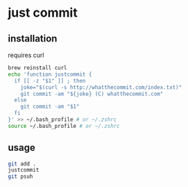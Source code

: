 # just commit

## installation

requires curl

```bash
brew reinstall curl
echo 'function justcommit {
  if [[ -z "$1" ]] ; then
    joke="$(curl -s http://whatthecommit.com/index.txt)"
    git commit -am "${joke} (C) whatthecommit.com"
  else
    git commit -am "$1"
  fi
}' >> ~/.bash_profile # or ~/.zshrc
source ~/.bash_profile # or ~/.zshrc
```

## usage

```bash
git add .
justcommit
git psuh
```
